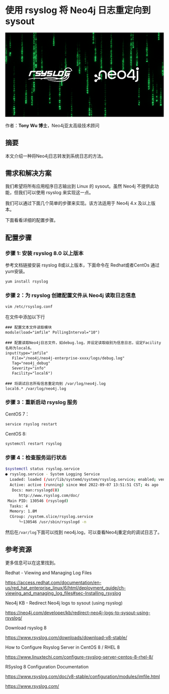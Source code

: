 # 使用 rsyslog 将 Neo4j 日志重定向到 sysout

![neo4j-coderain](redirect-neo4j-logs-to-sysout-using-rsyslog/neo4j-coderain.png)

作者：**Tony Wu 博士**，Neo4j亚太高级技术顾问

## 摘要

本文介绍一种将Neo4j日志转发到系统日志的方法。

## 需求和解决方案

我们希望将所有应用程序日志输出到 Linux 的 sysout。虽然 Neo4j 不提供此功能，但我们可以使用 rsyslog 来实现这一点。

我们可以通过下面几个简单的步骤来实现。该方法适用于 Neo4j 4.x 及以上版本。

下面看看详细的配置步骤。

## 配置步骤

### 步骤 1: 安装 rsyslog 8.0 以上版本

参考文档链接安装 rsyslog 8或以上版本，下面命令在 Redhat或者CentOs 通过yum安装。

```bash
yum install rsyslog
```

### 步骤 2：为 rsyslog 创建配置文件从 Neo4j 读取日志信息

```bash
vim /etc/rsyslog.conf 
```

在文件中添加以下行 

```
### 配置文本文件读取模块
module(load="imfile" PollingInterval="10") 

### 配置读取Neo4j日志文件，如debug.log，并设定读取级别为信息日志，设定Facility名称为local6。
input(type="imfile"
   File="/neo4j/neo4j-enterprise-xxxx/logs/debug.log"
   Tag="neo4j_debug"
   Severity="info"
   Facility="local6")

### 将调试日志所有信息重定向到 /var/log/neo4j.log
local6.* /var/log/neo4j.log
```

### 步骤 3：重新启动 rsyslog 服务

CentOS 7：

```bash
service rsyslog restart
```

CentOS 8:

```bash
systemctl restart rsyslog 
```

### 步骤 4：检查服务运行状态

```bash
$systemctl status rsyslog.service
● rsyslog.service - System Logging Service
  Loaded: loaded (/usr/lib/systemd/system/rsyslog.service; enabled; vendor preset: enabled)
  Active: active (running) since Wed 2022-09-07 13:51:51 CST; 4s ago
   Docs: man:rsyslogd(8)
      http://www.rsyslog.com/doc/
 Main PID: 130546 (rsyslogd)
  Tasks: 4
  Memory: 1.8M
  CGroup: /system.slice/rsyslog.service
      └─130546 /usr/sbin/rsyslogd -n
```

然后在`/var/log`下面可以找到 neo4j.log，可以查看Neo4j重定向的调试日志了。

## 参考资源

更多信息可以在这里找到。

Redhat - Viewing and Managing Log Files

https://access.redhat.com/documentation/en-us/red_hat_enterprise_linux/6/html/deployment_guide/ch-viewing_and_managing_log_files#sec-Installing_rsyslog

Neo4j KB - Redirect Neo4j logs to sysout (using rsyslog)

https://neo4j.com/developer/kb/redirect-neo4j-logs-to-sysout-using-rsyslog/

Download rsyslog 8

https://www.rsyslog.com/downloads/download-v8-stable/

How to Configure Rsyslog Server in CentOS 8 / RHEL 8

https://www.linuxtechi.com/configure-rsyslog-server-centos-8-rhel-8/

RSyslog 8 Configuration Documentation

https://www.rsyslog.com/doc/v8-stable/configuration/modules/imfile.html

https://www.rsyslog.com/

